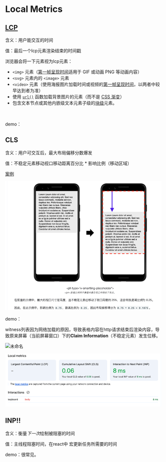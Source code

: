 # Local Metrics



## [LCP](https://web.developers.google.cn/articles/lcp?hl=zh-cn#what-elements-are-considered)

含义：用户能交互的时间

值：最后一个lcp元素渲染结束的时间戳

浏览器会将一下元素视为lcp元素：

- `<img>` 元素（[第一帧呈现时间](https://chromium.googlesource.com/chromium/src/+/refs/heads/main/docs/speed/metrics_changelog/2023_08_lcp.md)适用于 GIF 或动画 PNG 等动画内容）
- `<svg>` 元素内的 `<image>` 元素
- `<video>` 元素（使用海报图片加载时间或视频的[第一帧呈现时间](https://chromium.googlesource.com/chromium/src/+/refs/heads/main/docs/speed/metrics_changelog/2023_08_lcp.md)，以两者中较早达到者为准）
- 使用 [`url()`](https://developer.mozilla.org/docs/Web/CSS/url()) 函数加载背景图片的元素（而不是 [CSS 渐变](https://developer.mozilla.org/docs/Web/CSS/CSS_Images/Using_CSS_gradients)）
- 包含文本节点或其他内嵌级文本元素子级的[块级](https://developer.mozilla.org/docs/Web/HTML/Block-level_elements)元素。

　

demo：



## CLS

含义：用户可交互后，最大布局偏移分数爆发

值：不稳定元素移动视口移动距离百分比 * 影响比例（移动区域）

[案例](https://web.developers.google.cn/articles/cls?hl=zh-cn#distance-fraction)

![image-20241028162907009](https://raw.githubusercontent.com/levi33Y/Pictures/main/image-20241028162907009.png)



demo：

witness列表因为网络加载的原因，导致表格内容在http请求结束后渲染内容，导致原来屏幕（当前屏幕窗口）下的**Claim Information**（不稳定元素）发生位移。

![未命名](/Users/levi/Desktop/未命名.gif)

![image-20241028155830383](https://raw.githubusercontent.com/levi33Y/Pictures/main/image-20241028155830383.png)





## INP‼️

含义：衡量*下一次*绘制被阻塞的时间

值：主线程阻塞时间，在react中 宏更新任务所需要的时间



demo：很常见。